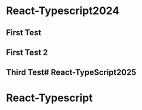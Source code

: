# React-Typescript2024
## First Test 
## First Test 2
## Third Test# React-TypeScript2025
# React-Typescript
